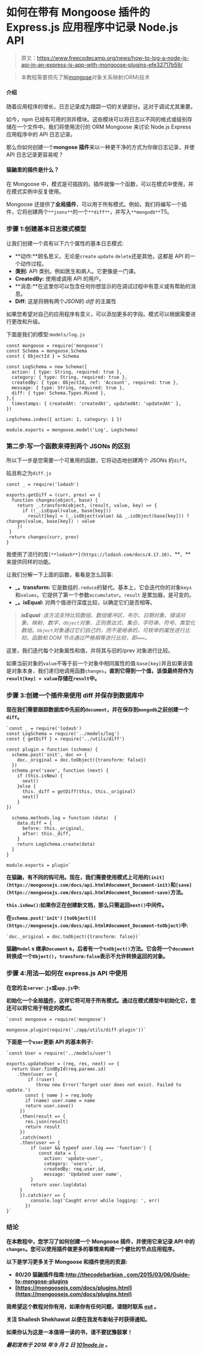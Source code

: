 # 如何在带有 Mongoose 插件的 Express.js 应用程序中记录 Node.js API

> 原文：<https://www.freecodecamp.org/news/how-to-log-a-node-js-api-in-an-express-js-app-with-mongoose-plugins-efe32717b59/>

> 本教程需要预先了解[mongose](https://mongoosejs.com/)对象关系映射(ORM)技术

#### 介绍

随着应用程序的增长，日志记录成为跟踪一切的关键部分。这对于调试尤其重要。

如今，npm 已经有可用的测井模块。这些模块可以将日志以不同的格式或级别存储在一个文件中。我们将使用流行的 ORM Mongoose 来讨论 Node.js Express 应用程序中的 API 日志记录。

那么你如何创建一个**mongose 插件**来以一种更干净的方式为你做日志记录，并使 API 日志记录更容易呢？

#### 猫鼬里的插件是什么？

在 Mongoose 中，模式是可插拔的。插件就像一个函数，可以在模式中使用，并在模式实例中反复使用。

Mongoose 还提供了**全局插件**，可以用于所有模式。例如，我们将编写一个插件，它将创建两个`**jsons**`的一个`**diff**`，并写入`**mongodb**`T5。

### 步骤 1:创建基本日志模式模型

让我们创建一个具有以下六个属性的基本日志模式:

*   **动作:**顾名思义，无论是`create` `update` `delete`还是其他，这都是 API 的一个动作过程。
*   **类别:** API 类别。例如医生和病人。它更像是一门课。
*   **CreatedBy:** 使用或调用 API 的用户。
*   **消息:**在这里你可以包含任何你想显示的在调试过程中有意义或有帮助的消息。
*   **Diff:** 这是将拥有两个*JSON*的 *diff* 的主属性

如果您希望对自己的应用程序有意义，可以添加更多的字段。模式可以根据需要进行更改和升级。

下面是我们的模型:`models/log.js`

```
const mongoose = require('mongoose')
const Schema = mongoose.Schema
const { ObjectId } = Schema

const LogSchema = new Schema({
  action: { type: String, required: true },
  category: { type: String, required: true },
  createdBy: { type: ObjectId, ref: 'Account', required: true },
  message: { type: String, required: true },
  diff: { type: Schema.Types.Mixed },
},{
  timestamps: { createdAt: 'createdAt', updatedAt: 'updatedAt' },
})

LogSchema.index({ action: 1, category: 1 })

module.exports = mongoose.model('Log', LogSchema)
```

### 第二步:写一个函数来得到两个 JSONs 的区别

所以下一步是您需要一个可重用的函数，它将动态地创建两个 JSONs 的`diff`。

姑且称之为`diff.js`

```
const _ = require('lodash')

exports.getDiff = (curr, prev) => {
  function changes(object, base) {
    return _.transform(object, (result, value, key) => {
      if (!_.isEqual(value, base[key]))
        result[key] = (_.isObject(value) && _.isObject(base[key])) ?                 changes(value, base[key]) : value
    })
 }
 return changes(curr, prev)
}
```

我使用了流行的库`[**lodash**](https://lodash.com/docs/4.17.10)`、**、**来提供同样的功能。

让我们分解一下上面的函数，看看是怎么回事:

*   **_。transform:** 它是数组的`.reduce`的替代。基本上，它会迭代你的对象`keys`和`values`。它提供了第一个参数`accumulator`。`result` 是累加器，是可变的。
*   **_。isEqual:** 对两个值进行深度比较，以确定它们是否相等。

> ***isEqual*** *:该方法支持比较数组、数组缓冲区、布尔、日期对象、错误对象、映射、数字、`Object`对象、正则表达式、集合、字符串、符号、类型化数组。`Object`对象通过它们自己的，而不是继承的，可枚举的属性进行比较。函数和 DOM 节点通过严格相等进行比较，即`===`。*

这里，我们迭代每个对象属性和值，并将其与旧的/prev 对象进行比较。

如果当前对象的`value`不等于前一个对象中相同属性的值:`base[key]`并且如果该值是对象本身，我们递归地调用函数`changes`**，直到它得到一个值，该值最终将作为`result[key] = value`存储在`result`中。**

### **步骤 3:创建一个插件来使用 diff 并保存到数据库中**

**现在我们需要跟踪数据库中先前的`document`，并在保存到`mongodb`之前创建一个`diff`。**

```
`const _ = require('lodash')
const LogSchema = require('../models/log')
const { getDiff } = require('../utils/diff')

const plugin = function (schema) {
  schema.post('init', doc => {
    doc._original = doc.toObject({transform: false})
  })
  schema.pre('save', function (next) {
    if (this.isNew) {
      next()
    }else {
      this._diff = getDiff(this, this._original)
      next()
    }
})

  schema.methods.log = function (data)  {
    data.diff = {
      before: this._original,
      after: this._diff,
    }
    return LogSchema.create(data)
  }
}

module.exports = plugin`
```

**在猫鼬，有不同的钩可用。现在，我们需要使用模式上可用的`[init](https://mongoosejs.com/docs/api.html#document_Document-init)`和`[save](https://mongoosejs.com/docs/api.html#document_Document-save)`方法。**

**`this.isNew()`:如果你正在创建新文档，那么只需返回`next()`中间件。**

**在`schema.post('init')` `[toObject()](https://mongoosejs.com/docs/api.html#document_Document-toObject)`中:**

```
`doc._original = doc.toObject({transform: false})`
```

**猫鼬`Model` s 继承`Document` s，后者有一个`toObject()`方法。它会将一个`document`转换成一个`Object()`，`transform:false`表示不允许转换返回的对象。**

### **步骤 4:用法—如何在 express.js API 中使用**

**在您的主`server.js`或`app.js`中:**

**初始化一个全局[插件](https://mongoosejs.com/docs/plugins.html)，这样它将可用于所有模式。通过在模式模型中初始化它，您还可以将它用于特定的模式。**

```
`const mongoose = require('mongoose')

mongoose.plugin(require('./app/utils/diff-plugin'))`
```

**下面是一个`user`更新 API 的基本例子:**

```
`const User = require('../models/user')

exports.updateUser = (req, res, next) => {
  return User.findById(req.params.id)
    .then(user => {
        if (!user)
           throw new Error('Target user does not exist. Failed to update.')
       const { name } = req.body
       if (name) user.name = name
       return user.save()
     })
     .then(result => {
       res.json(result)
       return result
     })
     .catch(next)
     .then(user => {
         if (user && typeof user.log === 'function') { 
            const data = {
              action: 'update-user',
              category: 'users',
              createdBy: req.user.id,
              message: 'Updated user name',
         }
         return user.log(data)
     }
     }).catch(err => {
         console.log('Caught error while logging: ', err)
       })
}`
```

### **结论**

**在本教程中，您学习了如何创建一个 Mongoose 插件，并使用它来记录 API 中的`changes`。您可以使用插件做更多的事情来构建一个健壮的节点应用程序。**

**以下是学习更多关于 Mongoose 和插件使用的资源:**

*   **80/20 猫鼬插件指南:[http://thecodebarbian . com/2015/03/06/Guide-to-mongose-plugins](http://thecodebarbarian.com/2015/03/06/guide-to-mongoose-plugins)**
*   **[https://mongoosejs.com/docs/plugins.html](https://mongoosejs.com/docs/plugins.html)**

**我希望这个教程对你有用，如果你有任何问题，请随时联系 [out](https://101node.io) 。**

**关注 Shailesh Shekhawat 以便在我发布新帖子时获得通知。**

**如果你认为这是一本值得一读的书，请不要犹豫鼓掌！**

***最初发布于 2018 年 9 月 2 日 [101node.io](https://101node.io/blog/better-logging-with-mongoose-plugins-in-node-js-express-app/) 。***